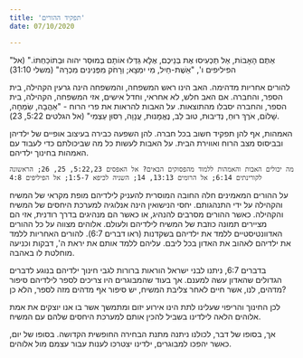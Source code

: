 ```yaml
---
title: 'תפקיד ההורים'
date: 07/10/2020

---
```


"אַתֶּם הָאָבוֹת, אַל תַּכְעִיסוּ אֶת בְּנֵיכֶם, אֶלָּא גַּדְּלוּ אוֹתָם בְּמוּסַר יהוה וּבְתוֹכַחְתּוֹ." (אל הפיליפים ו', "אֵשֶׁת-חַיִל, מִי יִמְצָא; וְרָחֹק מִפְּנִינִים מִכְרָהּ" (משלי 31:10)

להורים אחריות מדהימה. האב הינו ראש המשפחה, והמשפחה הינה גרעין הקהילה, בית הספר, והחברה. אם האב חלש, לא אחראי, וחדל אישים, אזי המשפחה, הקהילה, בית הספר, והחברה יסבלו מהתוצאות. על האבות להראות את פרי הרוח - "אַהֲבָה, שִׂמְחָה, שָׁלוֹם, אֹרֶךְ רוּחַ, נְדִיבוּת, טוּב לֵב, נֶאֱמָנוּת, עֲנָוָה, רִסּוּן עַצְמִי" (אל הגלטים 5:22, 23).

האמהות, אף להן תפקיד חשוב בכל חברה. להן השפעה כבירה בעיצוב אופיים של ילדיהן ובביסוס מצב הרוח ואווירת הבית. על האבות לעשות כל מה שביכולתם כדי לעבוד עם האמהות בחינוך ילדיהם.

`מה יכולים האבות והאמהות ללמוד מהפסוקים הבאים? אל האפסים 5:22,23, 25, 26; הראשונה לקורינתים 6:14; אל הרומים 13:13, 14; השניה לכיפא 1:5-7; אל הפיליפים 4:8`

על ההורים המאמינים חלה החובה המוסרית להעניק לילדיהם מופת מקראי של המשיח והקהילה על ידי התנהגותם. יחסי הנישואין הינה אנלוגיה למערכת היחסים של המשיח והקהילה. כאשר ההורים מסרבים להנהיג, או כאשר הם מנהיגים בדרך רודנית, אזי הם מציירים תמונה כוזבת של המשיח לילדיהם ולעולם. אלוהים מצווה על כל ההורים האדוונטיסטיים ללמד את ילדיהם בשקדנות (ראו דברים 6:7). להורים האחריות ללמד את ילדיהם לאהוב את האדון בכל ליבם. עליהם ללמד אותם את יראת ה', דבקות וכניעה מוחלטת לו באהבה.

בדברים 6:7, ניתנו לבני ישראל הוראות ברורות לגבי חינוך ילדיהם בנוגע לדברים הגדולים שהאדון עשה למענם. אך בעוד שהמבוגרים היו צריכים לספר לילדיהם סיפור מדהים, לנו, אשר חיים לאחר צליבת המשיח, יש סיפור אף מדהים מזה לספר, הלא כן?

לכן החינוך והריפוי שעלינו לתת הינו אירוע יזום ומתמשך אשר בו אנו יוצקים את אמת אלוהים הלאה לילדינו בשביל להכין אותם למערכת היחסים שלהם עם המשיח.

אך, בסופו של דבר, לכולנו ניתנה מתנת הבחירה החופשית הקדושה. בסופו של יום, כאשר יהפכו למבוגרים, ילדינו יצטרכו לענות עבור עצמם מול אלוהים.